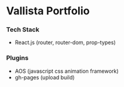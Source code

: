 # Vallista Portfolio

### Tech Stack
 - React.js (router, router-dom, prop-types)

### Plugins
 - AOS (javascript css animation framework)
 - gh-pages (upload build)